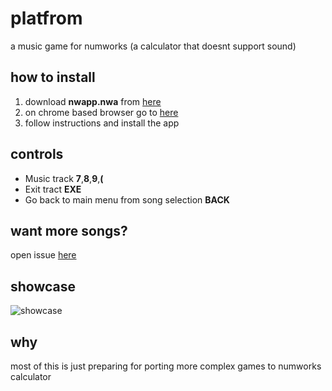 # platfrom

a music game for numworks (a calculator that doesnt support sound)

## how to install

1. download **nwapp.nwa** from [here](https://github.com/0xleft/platform/releases/latest)
2. on chrome based browser go to [here](https://my.numworks.com/apps)
3. follow instructions and install the app

## controls

- Music track **7**,**8**,**9**,**(**
- Exit tract **EXE**
- Go back to main menu from song selection **BACK**

## want more songs?

open issue [here](https://github.com/0xleft/platform/issues)

## showcase

![showcase](https://www.youtube.com/embed/rMdgILt4CZw)

## why

most of this is just preparing for porting more complex games to numworks calculator